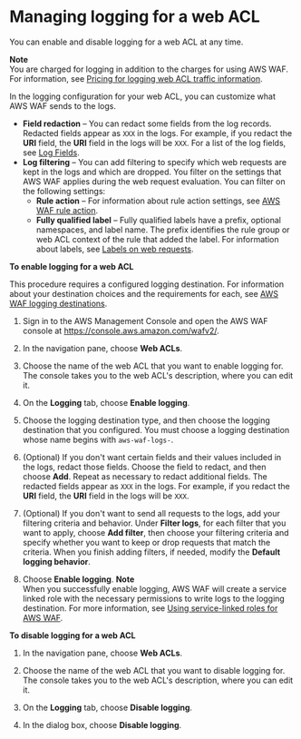 # Managing logging for a web ACL<a name="logging-management"></a>

You can enable and disable logging for a web ACL at any time\.

**Note**  
You are charged for logging in addition to the charges for using AWS WAF\. For information, see [Pricing for logging web ACL traffic information](logging.md#logging-pricing)\.

In the logging configuration for your web ACL, you can customize what AWS WAF sends to the logs\.
+ **Field redaction** – You can redact some fields from the log records\. Redacted fields appear as `XXX` in the logs\. For example, if you redact the **URI** field, the **URI** field in the logs will be `XXX`\. For a list of the log fields, see [Log Fields](logging-fields.md)\.
+ **Log filtering** – You can add filtering to specify which web requests are kept in the logs and which are dropped\. You filter on the settings that AWS WAF applies during the web request evaluation\. You can filter on the following settings: 
  + **Rule action** – For information about rule action settings, see [AWS WAF rule action](waf-rule-action.md)\. 
  + **Fully qualified label** – Fully qualified labels have a prefix, optional namespaces, and label name\. The prefix identifies the rule group or web ACL context of the rule that added the label\. For information about labels, see [Labels on web requests](waf-labels.md)\.

**To enable logging for a web ACL**

This procedure requires a configured logging destination\. For information about your destination choices and the requirements for each, see [AWS WAF logging destinations](logging-destinations.md)\.

1. Sign in to the AWS Management Console and open the AWS WAF console at [https://console\.aws\.amazon\.com/wafv2/](https://console.aws.amazon.com/wafv2/)\. 

1. In the navigation pane, choose **Web ACLs**\.

1. Choose the name of the web ACL that you want to enable logging for\. The console takes you to the web ACL's description, where you can edit it\.

1. On the **Logging** tab, choose **Enable logging**\.

1. Choose the logging destination type, and then choose the logging destination that you configured\. You must choose a logging destination whose name begins with `aws-waf-logs-`\.

1. \(Optional\) If you don't want certain fields and their values included in the logs, redact those fields\. Choose the field to redact, and then choose **Add**\. Repeat as necessary to redact additional fields\. The redacted fields appear as `XXX` in the logs\. For example, if you redact the **URI** field, the **URI** field in the logs will be `XXX`\. 

1. \(Optional\) If you don't want to send all requests to the logs, add your filtering criteria and behavior\. Under **Filter logs**, for each filter that you want to apply, choose **Add filter**, then choose your filtering criteria and specify whether you want to keep or drop requests that match the criteria\. When you finish adding filters, if needed, modify the **Default logging behavior**\. 

1. Choose **Enable logging**\.
**Note**  
When you successfully enable logging, AWS WAF will create a service linked role with the necessary permissions to write logs to the logging destination\. For more information, see [Using service\-linked roles for AWS WAF](using-service-linked-roles.md)\.

**To disable logging for a web ACL**

1. In the navigation pane, choose **Web ACLs**\.

1. Choose the name of the web ACL that you want to disable logging for\. The console takes you to the web ACL's description, where you can edit it\.

1. On the **Logging** tab, choose **Disable logging**\.

1. In the dialog box, choose **Disable logging**\.